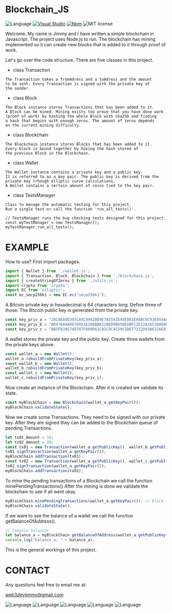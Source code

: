 # Blockchain_JS
![Language](https://img.shields.io/badge/Language-Javascript-blue)
[![Visual Studio](https://badgen.net/badge/icon/visualstudio?icon=visualstudio&label)](https://code.visualstudio.com/)
[![Npm](https://badgen.net/badge/icon/npm?icon=npm&label)](https://https://npmjs.com/)
![MIT license](https://img.shields.io/badge/License-MIT-blue.svg)

Welcome. My name is Jimmy and I have written a simple blockchain
in Javascript. The project uses Node.js to run. The blockchain has
mining implemented so it can create new blocks that is added to it
through proof of work.

Let's go over the code structure. There are five classes in this project.
- class Transaction
```
The Transaction takes a fromAdress and a toAdress and the amount
to be sent. Every Transaction is signed with the private key of
the sender.
```
- class Block
```
The Block instance stores Transactions that has been added to it.
A Block can be mined. Mining exists too prove that you have done work
(proof of work) by hashing the whole Block with sha256 and finding
a hash that begins with enough zeros. The amount of zeros depends
on the current mining difficulty.
```
- class Blockchain
```
The Blockchain instance stores Blocks that has been added to it.
Every block is bound together by having the hash stored of
the previous Block in the Blockchain.
```
- class Wallet
```
The Wallet instance contains a private key and a public key.
It is referred to as a key pair. The public key is derived from the
private key trhough elliptic curve calculations.
A Wallet contains a certain amount of coins tied to the key pair.
```

- class TestsManager
```
Class to manage the automatic testing for this project.
Run a single test or call the function 'run_all_tests()'.
```
``` JS
// TestsManager runs the bug checking tests designed for this project.
const myTestManager = new TestsManager();
myTestManager.run_all_tests();
```

# EXAMPLE
How to use? First import packages.

```javascript
import { Wallet } from './wallet.js';
import { Transaction, Block, Blockchain } from './blockchain.js';
import { createStringOfZeros } from './utils.js';
import crypto from 'crypto';
import EC from 'elliptic';
const ec_secp256k1 = new EC.ec('secp256k1');
```

A Bitcoin private key in hexadecimal is 64 characters long. Define three of those.
The Bitcoin public key is generated from the private key.
```javascript
const key_priv_a = "28CA6A9D397CA4C49A2BB9E7A5593548EBB1E9ABC6C93E859A42BC24A13D55FC";
const key_priv_b = "AD47604AD676051E20ABBA120ED9B65BE6BFC2E12A1653006DC051EB4BF952D0";
const key_priv_c = "B85FB30574D787F009D61C02C9C4C59C5BE77232D93A6326E83FA3D4B6958C0D";
```

A wallet stores the private key and the public key.
Create three wallets from the private keys above.
```javascript
const wallet_a = new Wallet();
wallet_a.rebuildFromPrivateKey(key_priv_a);
const wallet_b = new Wallet();
wallet_b.rebuildFromPrivateKey(key_priv_b);
const wallet_c = new Wallet();
wallet_c.rebuildFromPrivateKey(key_priv_c);
```
Now create an instance of the Blockchain.
After it is created we validate its state.
```javascript
const myBlockChain = new Blockchain(wallet_a.getKeyPair());
myBlockChain.validateState();
```
Now we create some Transactions. They need to be signed with our private key.
After they are signed they can be added to the Blockchain queue of
pending Transactions.
```javascript
let tx01_Amount = 10;
let tx02_Amount = 20;
const tx01 = new Transaction(wallet_a.getPublicKey(), wallet_b.getPublicKey(), tx01_Amount);
tx01.signTransaction(wallet_a.getKeyPair());
myBlockChain.addTransaction(tx01);
const tx02 = new Transaction(wallet_a.getPublicKey(), wallet_c.getPublicKey(), tx02_Amount);
tx02.signTransaction(wallet_a.getKeyPair());
myBlockChain.addTransaction(tx02);
```
To mine the pending transactions of a Blockchain we call
the function minePendingTransactions() After the mining is done we validate
the blockchain to see if all went okay.
```javascript
myBlockChain.minePendingTransactions(wallet_a.getKeyPair()); // block 1
myBlockChain.validateState();
```
If we want to see the balance of a wallet we call the function getBalanceOfAddress().
```javascript
// console balances
let balance_a = myBlockChain.getBalanceOfAddress(wallet_a.getPublicKey());
console.log("balance_a: " + balance_a);
```

This is the general workings of this project.


# CONTACT
Any questions feel free to email me at:

web3devjimmy@gmail.com

![Language](https://img.shields.io/badge/Language-Javascript-blue)
![Language](https://img.shields.io/badge/Language-HTML-green)
![Language](https://img.shields.io/badge/Language-CSS-red)
![Language](https://img.shields.io/badge/Language-Python-yellow)
![Language](https://img.shields.io/badge/Language-C++-green)
